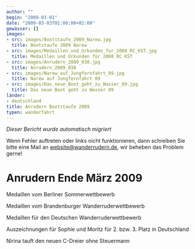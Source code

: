 ```yaml
---
author: ""
begin: "2009-03-01"
date: "2009-03-03T01:00:00+02:00"
gewässer: []
images:
- src: images/Bootstaufe_2009_Narew.jpg
  title: Bootstaufe 2009 Narew
- src: images/Medaillen_und_Urkunden_fur_2008_RC_KST.jpg
  title: Medaillen und Urkunden für 2008 RC KST
- src: images/Anrudern_2009_038.jpg
  title: Anrudern_2009_038
- src: images/Narew_auf_Jungfernfahrt_09.jpg
  title: Narew auf Jungfernfahrt 09
- src: images/Das_neue_Boot_geht_zu_Wasser_09.jpg
  title: Das neue Boot geht zu Wasser 09
länder:
- deutschland
title: Anrudern Bootstaufe 2009
typen: wanderfahrt
---
```



*Dieser Bericht wurde automatisch migriert*

Wenn Fehler auftreten oder links nicht funktionieren, dann schreiben Sie bitte eine Mail an website@wanderrudern.de, wir beheben das Problem gerne!



# Anrudern Ende März 2009


Medaillen vom Berliner Sommerwettbewerb

Medaillen vom Brandenburger Wanderruderwettbewerb

Medaillen für den Deutschen Wanderruderwettbewerb

Auszeichnungen für Sophie und Moritz für 2. bzw. 3. Platz in Deutschland

Nirina tauft den neuen C-Dreier ohne Steuermann
